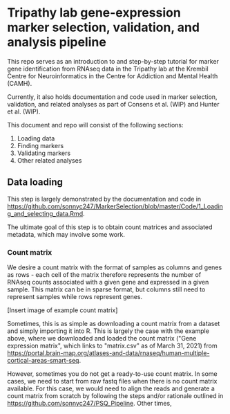 # Tripathy lab gene-expression marker selection, validation, and analysis pipeline

This repo serves as an introduction to and step-by-step tutorial for marker gene identification from RNAseq data in the Tripathy lab at the Krembil Centre for Neuroinformatics in the Centre for Addiction and Mental Health (CAMH). 

Currently, it also holds documentation and code used in marker selection, validation, and related analyses as part of Consens et al. (WIP) and Hunter et al. (WIP).

This document and repo will consist of the following sections:

1) Loading data
2) Finding markers
3) Validating markers
4) Other related analyses

## Data loading 

This step is largely demonstrated by the documentation and code in https://github.com/sonnyc247/MarkerSelection/blob/master/Code/1_Loading_and_selecting_data.Rmd.

The ultimate goal of this step is to obtain count matrices and associated metadata, which may involve some work. 

### Count matrix

We desire a count matrix with the format of samples as columns and genes as rows - each cell of the matrix therefore represents the number of RNAseq counts associated with a given gene and expressed in a given sample. This matrix can be in sparse format, but columns still need to represent samples while rows represent genes. 

[Insert image of example count matrix]

Sometimes, this is as simple as downloading a count matrix from a dataset and simply importing it into R. This is largely the case with the example above, where we downloaded and loaded the count matrix ("Gene expression matrix", which links to "matrix.csv" as of March 31, 2021) from https://portal.brain-map.org/atlases-and-data/rnaseq/human-multiple-cortical-areas-smart-seq. 

However, sometimes you do not get a ready-to-use count matrix. In some cases, we need to start from raw fastq files when there is no count matrix available. For this case, we would need to align the reads and generate a count matrix from scratch by following the steps and/or rationale outlined in https://github.com/sonnyc247/PSQ_Pipeline. Other times, 

